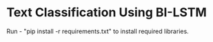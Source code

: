 # **Text Classification Using BI-LSTM**


 Run  -  "pip install -r requirements.txt" to install required libraries.
 